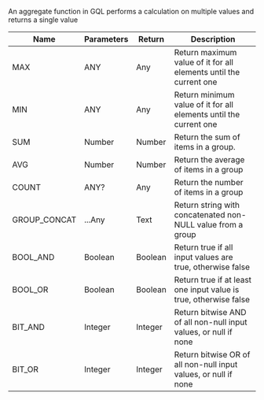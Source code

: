 An aggregate function in GQL performs a calculation on multiple values and returns a single value

| Name         | Parameters | Return  | Description                                                       |
| ------------ | ---------- | ------- | ----------------------------------------------------------------- |
| MAX          | ANY        | Any     | Return maximum value of it for all elements until the current one |
| MIN          | ANY        | Any     | Return minimum value of it for all elements until the current one |
| SUM          | Number     | Number  | Return the sum of items in a group.                               |
| AVG          | Number     | Number  | Return the average of items in a group                            |
| COUNT        | ANY?       | Any     | Return the number of items in a group                             |
| GROUP_CONCAT | ...Any     | Text    | Return string with concatenated non-NULL value from a group       |
| BOOL_AND     | Boolean    | Boolean | Return true if all input values are true, otherwise false         |
| BOOL_OR      | Boolean    | Boolean | Return true if at least one input value is true, otherwise false  |
| BIT_AND      | Integer    | Integer | Return bitwise AND of all non-null input values, or null if none  |
| BIT_OR       | Integer    | Integer | Return bitwise OR of all non-null input values, or null if none   |
